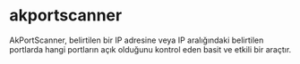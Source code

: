 # akportscanner
AkPortScanner, belirtilen bir IP adresine veya IP aralığındaki belirtilen portlarda hangi portların açık olduğunu kontrol eden basit ve etkili bir araçtır.
